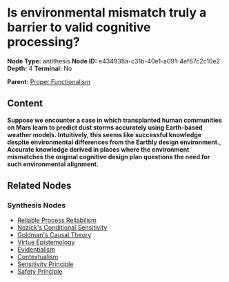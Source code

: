 # Is environmental mismatch truly a barrier to valid cognitive processing?

**Node Type:** antithesis
**Node ID:** e434938a-c31b-40e1-a091-4ef67c2c10e2
**Depth:** 4
**Terminal:** No

**Parent:** [Proper Functionalism](proper-functionalism-synthesis-42bcbd7c-8695-4e31-9b7d-e2971690e5fe.md)

## Content

**Suppose we encounter a case in which transplanted human communities on Mars learn to predict dust storms accurately using Earth-based weather models. Intuitively, this seems like successful knowledge despite environmental differences from the Earthly design environment.**, **Accurate knowledge derived in places where the environment mismatches the original cognitive design plan questions the need for such environmental alignment.**

## Related Nodes

### Synthesis Nodes

- [Reliable Process Reliabilism](reliable-process-reliabilism-synthesis-25cbde63-a6ae-4f5b-9baf-3dd1bc7e92ea.md)
- [Nozick's Conditional Sensitivity](nozicks-conditional-sensitivity-synthesis-39f7c739-2f3d-4ec5-8e47-18cff6ed4e83.md)
- [Goldman's Causal Theory](goldmans-causal-theory-synthesis-7fc3f2e2-4aa6-42f4-9708-2acca299e642.md)
- [Virtue Epistemology](virtue-epistemology-synthesis-c8493780-73ff-4e9e-82f9-4ced4887fa7d.md)
- [Evidentialism](evidentialism-synthesis-047d2c0d-2d31-47be-bd06-fc9c45a1624b.md)
- [Contextualism](contextualism-synthesis-8bfdde3d-e3a7-440e-8447-b5013ea0a517.md)
- [Sensitivity Principle](sensitivity-principle-synthesis-26810dc4-f959-4787-a9d6-b17890a4a856.md)
- [Safety Principle](safety-principle-synthesis-5a971a41-047e-4024-b515-614bff8ca07b.md)
